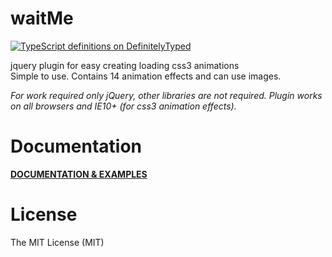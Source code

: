 waitMe
======

[![TypeScript definitions on DefinitelyTyped](http://definitelytyped.org/badges/standard.svg)](https://github.com/DefinitelyTyped/DefinitelyTyped/blob/50e385dcbf594ccf8d01e5c044b861261ab8c54e/types/waitme/index.d.ts)


jquery plugin for easy creating loading css3 animations<br>
Simple to use. Contains 14 animation effects and can use images.

<i>For work required only jQuery, other libraries are not required.</i>
<i>Plugin works on all browsers and IE10+ (for css3 animation effects).</i>
<br>

Documentation
=============

<a href="http://vadimsva.github.io/waitMe/" target="_blank"><b>DOCUMENTATION & EXAMPLES</b></a>


License
=======

The MIT License (MIT)
